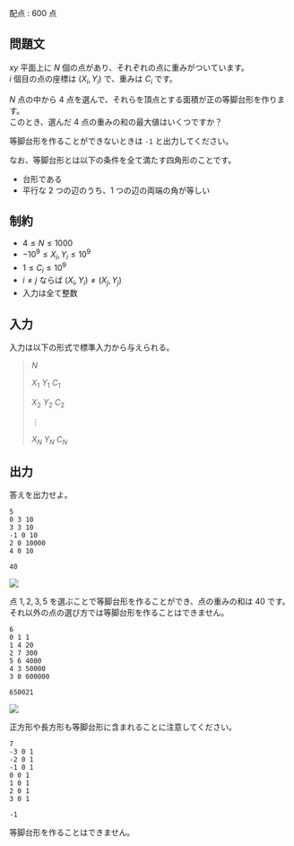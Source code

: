 配点 : $600$ 点

## 問題文

$xy$ 平面上に $N$ 個の点があり、それぞれの点に重みがついています。<br>
$i$ 個目の点の座標は $(X_i,Y_i)$ で、重みは $C_i$ です。  

$N$ 点の中から $4$ 点を選んで、それらを頂点とする面積が正の等脚台形を作ります。<br>
このとき、選んだ $4$ 点の重みの和の最大値はいくつですか？  

等脚台形を作ることができないときは `-1` と出力してください。  

なお、等脚台形とは以下の条件を全て満たす四角形のことです。  

- 台形である
- 平行な $2$ つの辺のうち、$1$ つの辺の両端の角が等しい

## 制約

- $4 \leq N \leq 1000$
- $-10^9 \leq X_i,Y_i \leq 10^9$
- $1 \leq C_i \leq 10^9$
- $i \neq j$ ならば $(X_i,Y_i) \neq (X_j,Y_j)$
- 入力は全て整数

## 入力

入力は以下の形式で標準入力から与えられる。

> $N$
> 
> $X_1$ $Y_1$ $C_1$
> 
> $X_2$ $Y_2$ $C_2$
> 
> $\vdots$
> 
> $X_N$ $Y_N$ $C_N$

## 出力

答えを出力せよ。  

```input1
5
0 3 10
3 3 10
-1 0 10
2 0 10000
4 0 10
```

```output1
40
```

![](https://img.atcoder.jp/ghi/950d55e5491c25b5776d4bec170f313a.png)  

点 $1,2,3,5$ を選ぶことで等脚台形を作ることができ、点の重みの和は $40$ です。<br>
それ以外の点の選び方では等脚台形を作ることはできません。  

```input2
6
0 1 1
1 4 20
2 7 300
5 6 4000
4 3 50000
3 0 600000
```

```output2
650021
```

![](https://img.atcoder.jp/ghi/5b2010c444d75d8220a5b19a356a3ee9.png)  

正方形や長方形も等脚台形に含まれることに注意してください。

```input3
7
-3 0 1
-2 0 1
-1 0 1
0 0 1
1 0 1
2 0 1
3 0 1
```

```output3
-1
```

等脚台形を作ることはできません。